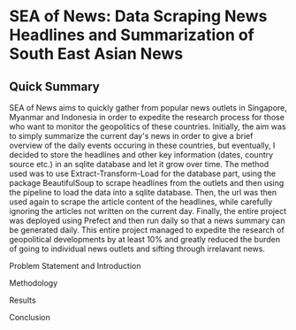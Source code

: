 # SEA of News: Data Scraping News Headlines and Summarization of South East Asian News

## Quick Summary
SEA of News aims to quickly gather from popular news outlets in Singapore, Myanmar and Indonesia in order to expedite the research process for those who want to monitor the geopolitics of these countries. Initially, the aim was to simply summarize the current day's news in order to give a brief overview of the daily events occuring in these countries, but eventually, I decided to store the headlines and other key information (dates, country source etc.) in an sqlite database and let it grow over time. The method used was to use Extract-Transform-Load for the database part, using the package BeautifulSoup to scrape headlines from the outlets and then using the pipeline to load the data into a sqlite database. Then, the url was then used again to scrape the article content of the headlines, while carefully ignoring the articles not written on the current day. Finally, the entire project was deployed using Prefect and then run daily so that a news summary can be generated daily. This entire project managed to expedite the research of geopolitical developments by at least 10% and greatly reduced the burden of going to individual news outlets and sifting through irrelavant news.

Problem Statement and Introduction


Methodology

Results

Conclusion
